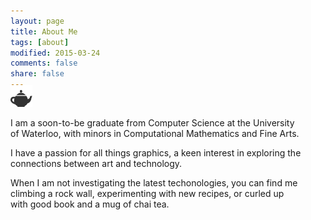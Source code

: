 ```yaml
---
layout: page
title: About Me
tags: [about]
modified: 2015-03-24
comments: false
share: false
---
```

 <i class="fa fa-2x fa-graduation-cap"></i>
 <i class="fa fa-2x fa-terminal"></i>
 <i class="fa fa-2x fa-puzzle-piece"></i>
 <i class="fa fa-2x fa-paint-brush"></i>
 <img style="height:35px;margin-top:-25px;" src="images/teapot.png">

I am a soon-to-be graduate from Computer Science at the University<br/> 
of Waterloo, with minors in Computational Mathematics and Fine Arts. 

I have a passion for all things graphics, a keen interest in exploring the<br/>
connections between art and technology. 

When I am not investigating the latest techonologies, you can find me<br/>
climbing a rock wall, experimenting with new recipes, or curled up<br/>
with good book and a mug of chai tea.
